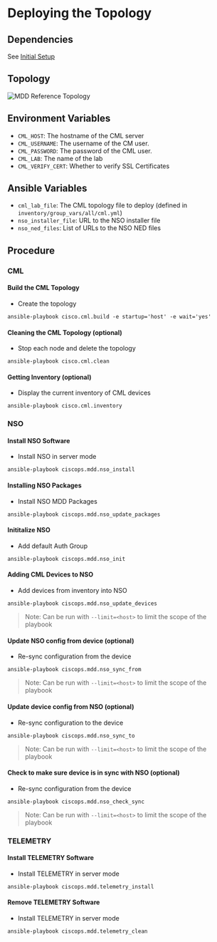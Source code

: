 # Deploying the Topology

## Dependencies

See [Initial Setup](initial-setup.md)

## Topology

![MDD Reference Topology](mdd_topo.png?raw=true "MDD Reference Topology")

## Environment Variables

* `CML_HOST`: The hostname of the CML server
* `CML_USERNAME`: The username of the CM user.
* `CML_PASSWORD`: The password of the CML user.
* `CML_LAB`: The name of the lab
* `CML_VERIFY_CERT`: Whether to verify SSL Certificates

## Ansible Variables

* `cml_lab_file`: The CML topology file to deploy (defined in `inventory/group_vars/all/cml.yml`)
* `nso_installer_file`: URL to the NSO installer file
* `nso_ned_files`: List of URLs to the NSO NED files

## Procedure

### CML

#### Build the CML Topology

* Create the topology

```
ansible-playbook cisco.cml.build -e startup='host' -e wait='yes'
```

#### Cleaning the CML Topology (optional)

* Stop each node and delete the topology

```
ansible-playbook cisco.cml.clean
```

#### Getting Inventory (optional)

* Display the current inventory of CML devices

```
ansible-playbook cisco.cml.inventory
```

### NSO

#### Install NSO Software

* Install NSO in server mode

```
ansible-playbook ciscops.mdd.nso_install
```

#### Installing NSO Packages

* Install NSO MDD Packages

```
ansible-playbook ciscops.mdd.nso_update_packages
```

#### Inititalize NSO

* Add default Auth Group

```
ansible-playbook ciscops.mdd.nso_init
```

#### Adding CML Devices to NSO

* Add devices from inventory into NSO

```
ansible-playbook ciscops.mdd.nso_update_devices
```

>Note: Can be run with `--limit=<host>` to limit the scope of the playbook

#### Update NSO config from device (optional)

* Re-sync configuration from the device

```
ansible-playbook ciscops.mdd.nso_sync_from
```

>Note: Can be run with `--limit=<host>` to limit the scope of the playbook

#### Update device config from NSO (optional)

* Re-sync configuration to the device

```
ansible-playbook ciscops.mdd.nso_sync_to
```

>Note: Can be run with `--limit=<host>` to limit the scope of the playbook


#### Check to make sure device is in sync with NSO (optional)

* Re-sync configuration from the device

```
ansible-playbook ciscops.mdd.nso_check_sync
```

>Note: Can be run with `--limit=<host>` to limit the scope of the playbook

### TELEMETRY

#### Install TELEMETRY Software

* Install TELEMETRY in server mode

```
ansible-playbook ciscops.mdd.telemetry_install
```

#### Remove TELEMETRY Software

* Install TELEMETRY in server mode

```
ansible-playbook ciscops.mdd.telemetry_clean
```